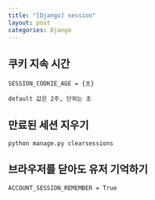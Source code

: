 ```yaml
---
title: "[Django] session"
layout: post
categories: Django
---
```


## 쿠키 지속 시간
```terminal
SESSION_COOKIE_AGE = {초}
```
`default 값은 2주, 단위는 초`


## 만료된 세션 지우기
```terminal
python manage.py clearsessions
```


## 브라우저를 닫아도 유저 기억하기
```terminal
ACCOUNT_SESSION_REMEMBER = True
```
